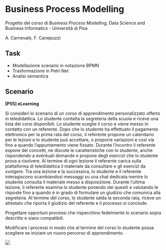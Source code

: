 # Business Process Modelling
Progetto del corso di *Business Process Modelling*, Data Science and Business Informatics - Università di Pisa

A. Carnevale, F. Canepuzzi

## Task
- Modellazione scenario in notazione BPMN
- Trasformazione in Petri Net
- Analisi semantica

## Scenario
**[P55] eLearning**

Si consideri lo scenario di un corso di apprendimento personalizzato offerto in teledidattica. Lo studente contatta la segreteria della scuola e riceve
una lista dei corsi disponibili. Lo studente sceglie il corso e viene messo in contatto con un referente. Dopo che lo studente ha effettuato il pagamento
elettronico per la prima rata del corso, il referente propone un calendario per le lezioni e lo studente può accettare, o proporre variazioni e così via fino a
quando l’appuntamento viene fissato. Durante l’incontro il referente espone dei concetti, ne discute le caratteristiche con lo studente, anche rispondendo
a eventuali domande e propone degli esercizi che lo studente prova a risolvere. Al termine di ogni lezione il referente carica sulla piattaforma di teledidattica il materiale da consultare e gli esercizi da svolgere. Tra una lezione e la successiva, lo studente e il referente interagiscono scambiandosi messaggi su una chat dedicata mentre lo studente consulta il materiale messo a disposizione. Durante l’ultima lezione, il referente esamina lo studente ponendo dei quesiti e valutando le risposte fino a quando è in grado di formulare un giudizio che comunica alla segreteria. Al termine del corso, lo studente salda la seconda rata, riceve un attestato che riporta il giudizio del referente e il processo si conclude.

Progettare opportuni processi che rispecchino fedelmente lo scenario sopra descritto e siano compatibili.

Modificare i processi in modo che al termine del corso lo studente possa scegliere se iniziare un nuovo percorso di apprendimento.


![](https://github.com/andreacrn/business-process-modelling/blob/main/img/BPMN_main.png)
